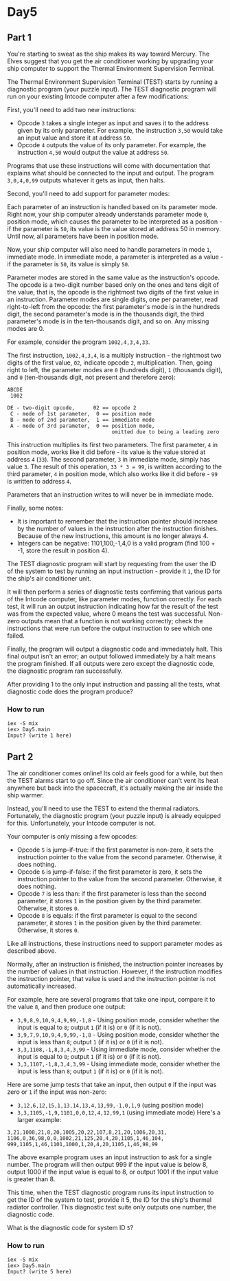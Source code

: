 # Day5

## Part 1

You're starting to sweat as the ship makes its way toward Mercury. The Elves suggest that you get the air conditioner working by upgrading your ship computer to support the Thermal Environment Supervision Terminal.

The Thermal Environment Supervision Terminal (TEST) starts by running a diagnostic program (your puzzle input). The TEST diagnostic program will run on your existing Intcode computer after a few modifications:

First, you'll need to add two new instructions:

* Opcode ```3``` takes a single integer as input and saves it to the address given by its only parameter. For example, the instruction ```3,50``` would take an input value and store it at address ```50```.
* Opcode ```4``` outputs the value of its only parameter. For example, the instruction ```4,50``` would output the value at address ```50```.

Programs that use these instructions will come with documentation that explains what should be connected to the input and output. The program ```3,0,4,0,99``` outputs whatever it gets as input, then halts.

Second, you'll need to add support for parameter modes:

Each parameter of an instruction is handled based on its parameter mode. Right now, your ship computer already understands parameter mode ```0```, position mode, which causes the parameter to be interpreted as a position - if the parameter is ```50```, its value is the value stored at address 50 in memory. Until now, all parameters have been in position mode.

Now, your ship computer will also need to handle parameters in mode ```1```, immediate mode. In immediate mode, a parameter is interpreted as a value - if the parameter is ```50```, its value is simply ```50```.

Parameter modes are stored in the same value as the instruction's opcode. The opcode is a two-digit number based only on the ones and tens digit of the value, that is, the opcode is the rightmost two digits of the first value in an instruction. Parameter modes are single digits, one per parameter, read right-to-left from the opcode: the first parameter's mode is in the hundreds digit, the second parameter's mode is in the thousands digit, the third parameter's mode is in the ten-thousands digit, and so on. Any missing modes are 0.

For example, consider the program ```1002,4,3,4,33```.

The first instruction, ```1002,4,3,4```, is a multiply instruction - the rightmost two digits of the first value, ```02```, indicate opcode ```2```, multiplication. Then, going right to left, the parameter modes are ```0``` (hundreds digit), ```1``` (thousands digit), and ```0``` (ten-thousands digit, not present and therefore zero):

```
ABCDE
 1002

DE - two-digit opcode,      02 == opcode 2
 C - mode of 1st parameter,  0 == position mode
 B - mode of 2nd parameter,  1 == immediate mode
 A - mode of 3rd parameter,  0 == position mode,
                                  omitted due to being a leading zero
```

This instruction multiplies its first two parameters. The first parameter, ```4``` in position mode, works like it did before - its value is the value stored at address ```4``` (```33```). The second parameter, ```3``` in immediate mode, simply has value ```3```. The result of this operation, ```33 * 3 = 99```, is written according to the third parameter, ```4``` in position mode, which also works like it did before - ```99``` is written to address ```4```.

Parameters that an instruction writes to will never be in immediate mode.

Finally, some notes:

* It is important to remember that the instruction pointer should increase by the number of values in the instruction after the instruction finishes. Because of the new instructions, this amount is no longer always 4.
* Integers can be negative: 1101,100,-1,4,0 is a valid program (find 100 + -1, store the result in position 4).

The TEST diagnostic program will start by requesting from the user the ID of the system to test by running an input instruction - provide it ```1```, the ID for the ship's air conditioner unit.

It will then perform a series of diagnostic tests confirming that various parts of the Intcode computer, like parameter modes, function correctly. For each test, it will run an output instruction indicating how far the result of the test was from the expected value, where 0 means the test was successful. Non-zero outputs mean that a function is not working correctly; check the instructions that were run before the output instruction to see which one failed.

Finally, the program will output a diagnostic code and immediately halt. This final output isn't an error; an output followed immediately by a halt means the program finished. If all outputs were zero except the diagnostic code, the diagnostic program ran successfully.

After providing 1 to the only input instruction and passing all the tests, what diagnostic code does the program produce?

### How to run

```
iex -S mix
iex> Day5.main
Input? (write 1 here)
```

## Part 2

The air conditioner comes online! Its cold air feels good for a while, but then the TEST alarms start to go off. Since the air conditioner can't vent its heat anywhere but back into the spacecraft, it's actually making the air inside the ship warmer.

Instead, you'll need to use the TEST to extend the thermal radiators. Fortunately, the diagnostic program (your puzzle input) is already equipped for this. Unfortunately, your Intcode computer is not.

Your computer is only missing a few opcodes:

* Opcode ```5``` is jump-if-true: if the first parameter is non-zero, it sets the instruction pointer to the value from the second parameter. Otherwise, it does nothing.
* Opcode ```6``` is jump-if-false: if the first parameter is zero, it sets the instruction pointer to the value from the second parameter. Otherwise, it does nothing.
* Opcode ```7``` is less than: if the first parameter is less than the second parameter, it stores ```1``` in the position given by the third parameter. Otherwise, it stores ```0```.
* Opcode ```8``` is equals: if the first parameter is equal to the second parameter, it stores ```1``` in the position given by the third parameter. Otherwise, it stores ```0```.

Like all instructions, these instructions need to support parameter modes as described above.

Normally, after an instruction is finished, the instruction pointer increases by the number of values in that instruction. However, if the instruction modifies the instruction pointer, that value is used and the instruction pointer is not automatically increased.

For example, here are several programs that take one input, compare it to the value ```8```, and then produce one output:


* ```3,9,8,9,10,9,4,9,99,-1,8``` - Using position mode, consider whether the input is equal to ```8```; output ```1``` (if it is) or ```0``` (if it is not).
* ```3,9,7,9,10,9,4,9,99,-1,8``` - Using position mode, consider whether the input is less than ```8```; output ```1``` (if it is) or ```0``` (if it is not).
* ```3,3,1108,-1,8,3,4,3,99``` - Using immediate mode, consider whether the input is equal to ```8```; output ```1``` (if it is) or ```0``` (if it is not).
* ```3,3,1107,-1,8,3,4,3,99``` - Using immediate mode, consider whether the input is less than ```8```; output ```1``` (if it is) or ```0``` (if it is not).

Here are some jump tests that take an input, then output ```0``` if the input was zero or ```1``` if the input was non-zero:


* ```3,12,6,12,15,1,13,14,13,4,13,99,-1,0,1,9``` (using position mode)
* ```3,3,1105,-1,9,1101,0,0,12,4,12,99,1``` (using immediate mode)
Here's a larger example:

```
3,21,1008,21,8,20,1005,20,22,107,8,21,20,1006,20,31,
1106,0,36,98,0,0,1002,21,125,20,4,20,1105,1,46,104,
999,1105,1,46,1101,1000,1,20,4,20,1105,1,46,98,99
```
The above example program uses an input instruction to ask for a single number. The program will then output 999 if the input value is below 8, output 1000 if the input value is equal to 8, or output 1001 if the input value is greater than 8.

This time, when the TEST diagnostic program runs its input instruction to get the ID of the system to test, provide it 5, the ID for the ship's thermal radiator controller. This diagnostic test suite only outputs one number, the diagnostic code.

What is the diagnostic code for system ID ```5```?

### How to run

```
iex -S mix
iex> Day5.main
Input? (write 5 here)
```